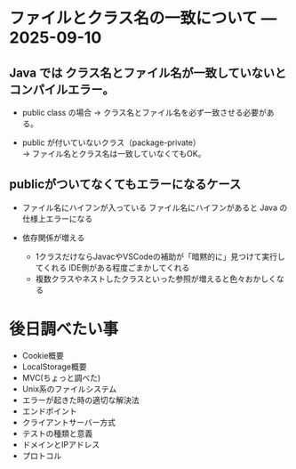 # ファイルとクラス名の一致について — 2025-09-10


## Java では クラス名とファイル名が一致していないとコンパイルエラー。

- public class の場合
    → クラス名とファイル名を必ず一致させる必要がある。

- public が付いていないクラス（package-private）   
    → ファイル名とクラス名は一致していなくてもOK。

## publicがついてなくてもエラーになるケース
- ファイル名にハイフンが入っている
    ファイル名にハイフンがあると Java の仕様上エラーになる

- 依存関係が増える
    - 1クラスだけならJavacやVSCodeの補助が「暗黙的に」見つけて実行してくれる
    IDE側がある程度ごまかしてくれる
    - 複数クラスやネストしたクラスといった参照が増えると色々おかしくなる
 

 # 後日調べたい事
- Cookie概要
- LocalStorage概要
- MVC(ちょっと調べた)
- Unix系のファイルシステム
- エラーが起きた時の適切な解決法
- エンドポイント
- クライアントサーバー方式
- テストの種類と意義
- ドメインとIPアドレス
- プロトコル